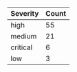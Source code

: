 | Severity | Count |
|----------|-------|
| high | 55 |
| medium | 21 |
| critical | 6 |
| low | 3 |
